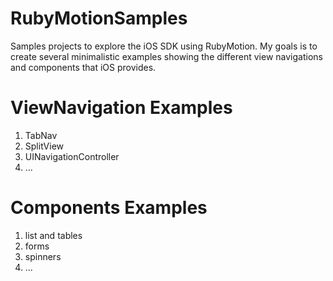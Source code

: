 RubyMotionSamples
=================

Samples projects to explore the iOS SDK using RubyMotion. My goals is to create several minimalistic examples showing the different view navigations and components that iOS provides.

ViewNavigation Examples
========================

1) TabNav
2) SplitView
3) UINavigationController
4) ...

Components Examples
===================

1) list and tables
2) forms
3) spinners
4) ...